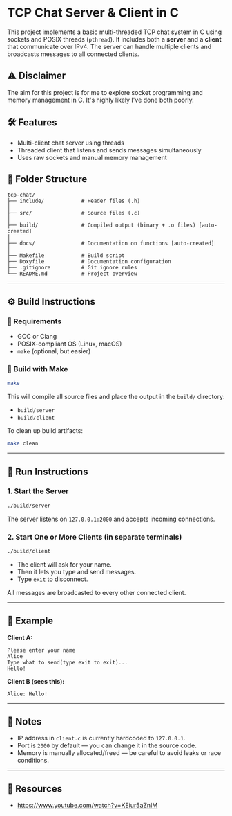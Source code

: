 # TCP Chat Server & Client in C

This project implements a basic multi-threaded TCP chat system in C using sockets and POSIX threads (`pthread`). It includes both a **server** and a **client** that communicate over IPv4. The server can handle multiple clients and broadcasts messages to all connected clients.

## ⚠️ Disclaimer

The aim for this project is for me to explore socket programming and memory management in C. It's highly likely
I've done both poorly.

## 🛠 Features

- Multi-client chat server using threads
- Threaded client that listens and sends messages simultaneously
- Uses raw sockets and manual memory management

## 📁 Folder Structure

```
tcp-chat/
├── include/            # Header files (.h)
│
├── src/                # Source files (.c)
│
├── build/              # Compiled output (binary + .o files) [auto-created]
│
├── docs/               # Documentation on functions [auto-created]
│
├── Makefile            # Build script
├── Doxyfile            # Documentation configuration
├── .gitignore          # Git ignore rules
└── README.md           # Project overview
```

---

## ⚙️ Build Instructions

### 🧱 Requirements

- GCC or Clang
- POSIX-compliant OS (Linux, macOS)
- `make` (optional, but easier)

### 🔧 Build with Make

```bash
make
```

This will compile all source files and place the output in the `build/` directory:

- `build/server`
- `build/client`

To clean up build artifacts:

```bash
make clean
```

---

## 🧪 Run Instructions

### 1. Start the Server

```bash
./build/server
```

The server listens on `127.0.0.1:2000` and accepts incoming connections.

### 2. Start One or More Clients (in separate terminals)

```bash
./build/client
```

- The client will ask for your name.
- Then it lets you type and send messages.
- Type `exit` to disconnect.

All messages are broadcasted to every other connected client.

---

## 📝 Example

**Client A:**

```
Please enter your name
Alice
Type what to send(type exit to exit)...
Hello!
```

**Client B (sees this):**

```
Alice: Hello!
```

---

## 📌 Notes

- IP address in `client.c` is currently hardcoded to `127.0.0.1`.
- Port is `2000` by default — you can change it in the source code.
- Memory is manually allocated/freed — be careful to avoid leaks or race conditions.

---

## 🔗 Resources

- https://www.youtube.com/watch?v=KEiur5aZnIM
